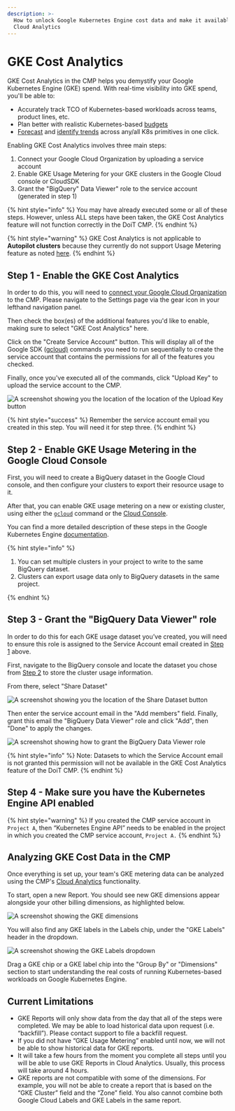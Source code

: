 ```yaml
---
description: >-
  How to unlock Google Kubernetes Engine cost data and make it available in
  Cloud Analytics
---
```


# GKE Cost Analytics

GKE Cost Analytics in the CMP helps you demystify your Google Kubernetes Engine (GKE) spend. With real-time visibility into GKE spend, you'll be able to:

* Accurately track TCO of Kubernetes-based workloads across teams, product lines, etc.
* Plan better with realistic Kubernetes-based [budgets](manage-budgets.md)
* [Forecast](forecasting.md) and [identify trends](trend-analysis.md) across any/all K8s primitives in one click.

Enabling GKE Cost Analytics involves three main steps:

1. Connect your Google Cloud Organization by uploading a service account
2. Enable GKE Usage Metering for your GKE clusters in the Google Cloud console or CloudSDK
3. Grant the "BigQuery" Data Viewer" role to the service account (generated in step 1)

{% hint style="info" %}
You may have already executed some or all of these steps. However, unless ALL steps have been taken, the GKE Cost Analytics feature will not function correctly in the DoiT CMP.
{% endhint %}

{% hint style="warning" %}
GKE Cost Analytics is not applicable to **Autopilot clusters** because they currently do not support Usage Metering feature as noted [here](https://cloud.google.com/kubernetes-engine/docs/concepts/autopilot-overview#unsupported\_cluster\_features).
{% endhint %}

## Step 1 - Enable the GKE Cost Analytics

In order to do this, you will need to [connect your Google Cloud Organization](../google-cloud/connect-google-cloud-service-account.md) to the CMP. Please navigate to the Settings page via the gear icon in your lefthand navigation panel.

Then check the box(es) of the additional features you'd like to enable, making sure to select "GKE Cost Analytics" here.

Click on the "Create Service Account" button. This will display all of the Google SDK ([gcloud)](https://cloud.google.com/sdk) commands you need to run sequentially to create the service account that contains the permissions for all of the features you checked.

Finally, once you've executed all of the commands, click "Upload Key" to upload the service account to the CMP.

![A screenshot showing you the location of the location of the Upload Key button](<../.gitbook/assets/image (24).png>)

{% hint style="success" %}
Remember the service account email you created in this step. You will need it for step three.
{% endhint %}

## Step 2 - Enable GKE Usage Metering in the Google Cloud Console

First, you will need to create a BigQuery dataset in the Google Cloud console, and then configure your clusters to export their resource usage to it.

After that, you can enable GKE usage metering on a new or existing cluster, using either the [`gcloud`](https://cloud.google.com/kubernetes-engine/docs/how-to/cluster-usage-metering#gcloud) command or the [Cloud Console](https://cloud.google.com/kubernetes-engine/docs/how-to/cluster-usage-metering#console).

You can find a more detailed description of these steps in the Google Kubernetes Engine [documentation](https://cloud.google.com/kubernetes-engine/docs/how-to/cluster-usage-metering#enabling).

{% hint style="info" %}

1. You can set multiple clusters in your project to write to the same BigQuery dataset.
2. Clusters can export usage data only to BigQuery datasets in the same project.

{% endhint %}

## Step 3 - Grant the "BigQuery Data Viewer" role

In order to do this for each GKE usage dataset you’ve created, you will need to ensure this role is assigned to the Service Account email created in [Step 1](gke-cost-analytics.md#step-1-enable-the-gke-cost-analytics-feature-in-the-doit-cmp) above.

First, navigate to the BigQuery console and locate the dataset you chose from [Step 2](gke-cost-analytics.md#step-2-enable-gke-usage-metering-in-the-google-cloud-console) to store the cluster usage information.

From there, select "Share Dataset"

![A screenshot showing you the location of the Share Dataset button](<../.gitbook/assets/image (23).png>)

Then enter the service account email in the "Add members" field. Finally, grant this email the "BigQuery Data Viewer" role and click "Add", then "Done" to apply the changes.

![A screenshot showing how to grant the BigQuery Data Viewer role](<../.gitbook/assets/image (25) (1).png>)

{% hint style="info" %}
Note: Datasets to which the Service Account email is not granted this permission will not be available in the GKE Cost Analytics feature of the DoiT CMP.
{% endhint %}

## Step 4 - Make sure you have the Kubernetes Engine API enabled

{% hint style="warning" %}
If you created the CMP service account in `Project A`, then “Kubernetes Engine API” needs to be enabled in the project in which you created the CMP service account, `Project A.`
{% endhint %}

## Analyzing GKE Cost Data in the CMP

Once everything is set up, your team's GKE metering data can be analyzed using the CMP's [Cloud Analytics](create-cloud-report/) functionality.

To start, open a new Report. You should see new GKE dimensions appear alongside your other billing dimensions, as highlighted below.

![A screenshot showing the GKE dimensions](<../.gitbook/assets/image (31).png>)

You will also find any GKE labels in the Labels chip, under the "GKE Labels" header in the dropdown.

![A screenshot showing the GKE Labels dropdown](<../.gitbook/assets/image (30) (1).png>)

Drag a GKE chip or a GKE label chip into the "Group By" or "Dimensions" section to start understanding the real costs of running Kubernetes-based workloads on Google Kubernetes Engine.

## Current Limitations

* GKE Reports will only show data from the day that all of the steps were completed. We may be able to load historical data upon request (i.e. “backfill”). Please contact support to file a backfill request.
* If you did not have “GKE Usage Metering” enabled until now, we will not be able to show historical data for GKE reports.
* It will take a few hours from the moment you complete all steps until you will be able to use GKE Reports in Cloud Analytics. Usually, this process will take around 4 hours.
* GKE reports are not compatible with some of the dimensions. For example, you will not be able to create a report that is based on the “GKE Cluster” field and the “Zone” field. You also cannot combine both Google Cloud Labels and GKE Labels in the same report.
